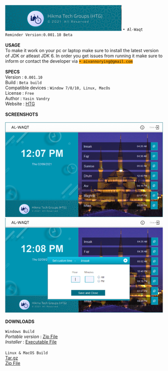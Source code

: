 <img src="https://github.com/kill3rBi4d/AdhanTime/blob/main/Screenshots/htg.PNG" />
<code>• Al-Waqt Reminder Version:0.001.10 Beta</code></br></br>
<strong>USAGE</strong></br>
To make it work on your pc or laptop make sure to install the latest version of JDK or atleast
JDK 6.
In order you get issues from running it make sure to inform or contact the developer via <code style="background-color:orange">• aivannorying@gmail.com</code></br></br>
<strong>SPECS</strong></br>
Version : <code>0.001.10</code></br>
Build : <code>Beta build</code></br>
Compatible devices : <code>Window 7/8/10, Linux, MacOs</code></br>
License : <code>Free</code></br>
Author : <code>Yasin Vandry</code></br>
Website : <a href="www.hikmatechgruops.com">HTG</a>
</br></br>
<strong>SCREENSHOTS</strong></br></br>
<img src="https://github.com/kill3rBi4d/AdhanTime/blob/main/Screenshots/Al-Waqt%209_2_2021%2012_07_07%20PM.png" /></br>
<img src="https://github.com/kill3rBi4d/AdhanTime/blob/main/Screenshots/bg.png" /></br>
</br>
<strong>DOWNLOADS</strong></br>

<code>Windows Build</code></br>
    <i>Portable version</i> : <a href="https://github.com/kill3rBi4d/AdhanTime/archive/refs/heads/main.zip">Zip File</a></br>
    <i>Installer </i> : <a href="https://download943.mediafire.com/spx9mbo9e0qg/0qypj7uelkqvx12/Al-Waqt+Installer.exe">Executable File</a></br></br>
    <code>Linux & MacOS Build</code></br>
    <a href="https://download1348.mediafire.com/e5ld00furfmg/vthkgile34uen3o/Al-Waqt.tar.xz">Tar.gz</a></br>
    <a href="https://download1349.mediafire.com/uim6w7ai3zlg/6rhydzszo0pigaq/Al-Waqt0.001.10.zip">Zip File</a></br></br>
    
  
  
  
  
 
